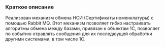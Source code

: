### Краткое описание

Реализован механизм обмена НСИ (Сертификаты номенклатуры) с помощью Rabbit MQ. Этот механизм позволяет гибко настраивать алгоритмы обмена между базами, привязан к объектам 1С, позволяет по событию отравлять сообщения для их последюущей обработки другими системами, в том числе 1С. 
